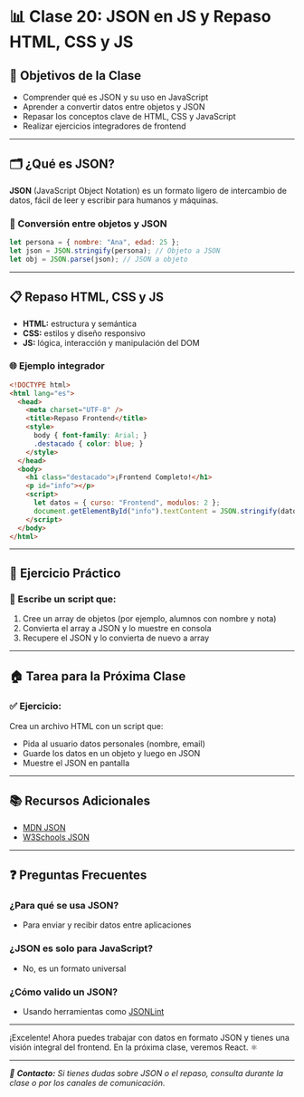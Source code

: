 # 📊 Clase 20: JSON en JS y Repaso HTML, CSS y JS

## 🎯 Objetivos de la Clase

- Comprender qué es JSON y su uso en JavaScript
- Aprender a convertir datos entre objetos y JSON
- Repasar los conceptos clave de HTML, CSS y JavaScript
- Realizar ejercicios integradores de frontend

---

## 🗂️ ¿Qué es JSON?

**JSON** (JavaScript Object Notation) es un formato ligero de intercambio de datos, fácil de leer y escribir para humanos y máquinas.

### 🔄 Conversión entre objetos y JSON

```js
let persona = { nombre: "Ana", edad: 25 };
let json = JSON.stringify(persona); // Objeto a JSON
let obj = JSON.parse(json); // JSON a objeto
```

---

## 📋 Repaso HTML, CSS y JS

- **HTML:** estructura y semántica
- **CSS:** estilos y diseño responsivo
- **JS:** lógica, interacción y manipulación del DOM

### 🌐 Ejemplo integrador

```html
<!DOCTYPE html>
<html lang="es">
  <head>
    <meta charset="UTF-8" />
    <title>Repaso Frontend</title>
    <style>
      body { font-family: Arial; }
      .destacado { color: blue; }
    </style>
  </head>
  <body>
    <h1 class="destacado">¡Frontend Completo!</h1>
    <p id="info"></p>
    <script>
      let datos = { curso: "Frontend", modulos: 2 };
      document.getElementById("info").textContent = JSON.stringify(datos);
    </script>
  </body>
</html>
```

---

## 🚀 Ejercicio Práctico

### 📝 Escribe un script que:
1. Cree un array de objetos (por ejemplo, alumnos con nombre y nota)
2. Convierta el array a JSON y lo muestre en consola
3. Recupere el JSON y lo convierta de nuevo a array

---

## 🏠 Tarea para la Próxima Clase

### ✅ Ejercicio:
Crea un archivo HTML con un script que:
- Pida al usuario datos personales (nombre, email)
- Guarde los datos en un objeto y luego en JSON
- Muestre el JSON en pantalla

---

## 📚 Recursos Adicionales

- [MDN JSON](https://developer.mozilla.org/es/docs/Web/JavaScript/Reference/Global_Objects/JSON)
- [W3Schools JSON](https://www.w3schools.com/js/js_json_intro.asp)

---

## ❓ Preguntas Frecuentes

### ¿Para qué se usa JSON?
- Para enviar y recibir datos entre aplicaciones

### ¿JSON es solo para JavaScript?
- No, es un formato universal

### ¿Cómo valido un JSON?
- Usando herramientas como [JSONLint](https://jsonlint.com/)

---

¡Excelente! Ahora puedes trabajar con datos en formato JSON y tienes una visión integral del frontend. En la próxima clase, veremos React. ⚛️

---

_📧 **Contacto:** Si tienes dudas sobre JSON o el repaso, consulta durante la clase o por los canales de comunicación._
